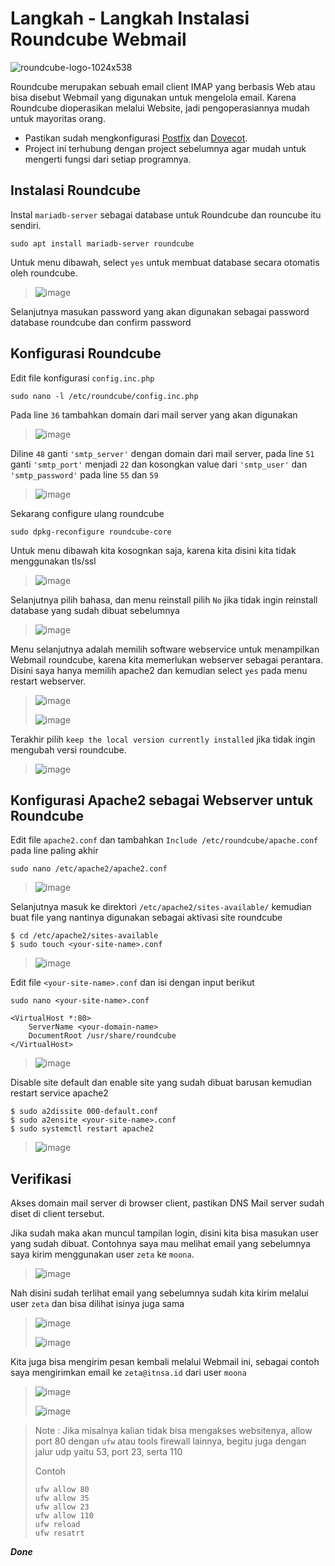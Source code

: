 # Langkah - Langkah Instalasi Roundcube Webmail
![roundcube-logo-1024x538](https://github.com/diotriandika/learn-networking/assets/109568349/3c53cc6b-22b1-43bb-8a4e-7607938abc5b)

Roundcube merupakan sebuah email client IMAP yang berbasis Web atau bisa disebut Webmail yang digunakan untuk mengelola email. Karena Roundcube dioperasikan melalui Website, jadi pengoperasiannya mudah untuk mayoritas orang.

- Pastikan sudah mengkonfigurasi [Postfix](https://github.com/diotriandika/learn-networking/blob/3f579774a837c60da92bcb3da6aed09d1967bdd3/Basic%20Configuration%20Linux/Setup-Service-LKSN2022/Postfix-SMTP-Server.md) dan [Dovecot](https://github.com/diotriandika/learn-networking/blob/6a6cfd1a5342b826d3e62469d0584ba5e9f5d1d5/Basic%20Configuration%20Linux/Setup-Service-LKSN2022/Dovecot-IMAPD%26POP3.md).
- Project ini terhubung dengan project sebelumnya agar mudah untuk mengerti fungsi dari setiap programnya.

## Instalasi Roundcube
Instal `mariadb-server` sebagai database untuk Roundcube dan rouncube itu sendiri.
```
sudo apt install mariadb-server roundcube
```
Untuk menu dibawah, select `yes` untuk membuat database secara otomatis oleh roundcube.
> ![image](https://github.com/diotriandika/learn-networking/assets/109568349/ca106721-bd8c-4837-acb1-b95dbbf2ffbe)

Selanjutnya masukan password yang akan digunakan sebagai password database roundcube dan confirm password

## Konfigurasi Roundcube
Edit file konfigurasi `config.inc.php`
```
sudo nano -l /etc/roundcube/config.inc.php
```
Pada line `36` tambahkan domain dari mail server yang akan digunakan
> ![image](https://github.com/diotriandika/learn-networking/assets/109568349/7397f093-df2e-4f17-bfeb-fc617e95ff63)

Diline `48` ganti `'smtp_server'` dengan domain dari mail server, pada line `51` ganti `'smtp_port'` menjadi `22` dan kosongkan value dari `'smtp_user'` dan `'smtp_password'` pada line `55` dan `59`
> ![image](https://github.com/diotriandika/learn-networking/assets/109568349/c136cb68-cf2a-46cb-b181-e079bd249130)

Sekarang configure ulang roundcube
```
sudo dpkg-reconfigure roundcube-core
```
Untuk menu dibawah kita kosognkan saja, karena kita disini kita tidak menggunakan tls/ssl
> ![image](https://github.com/diotriandika/learn-networking/assets/109568349/26f57481-94b5-4792-83f0-c440e0748b5d)

Selanjutnya pilih bahasa, dan menu reinstall pilih `No` jika tidak ingin reinstall database yang sudah dibuat sebelumnya
> ![image](https://github.com/diotriandika/learn-networking/assets/109568349/a287ed53-161b-4f0c-a7fd-9add76f864be)

Menu selanjutnya adalah memilih software webservice untuk menampilkan Webmail roundcube, karena kita memerlukan webserver sebagai perantara. Disini saya hanya memilih apache2 dan kemudian select `yes` pada menu restart webserver.
> ![image](https://github.com/diotriandika/learn-networking/assets/109568349/11401c7d-7d69-4c71-aa01-0e5f2cd404cf)
>
> ![image](https://github.com/diotriandika/learn-networking/assets/109568349/c04dacb1-4e9c-40ec-bf20-20ab67e5a552)

Terakhir pilih `keep the local version currently installed` jika tidak ingin mengubah versi roundcube.
> ![image](https://github.com/diotriandika/learn-networking/assets/109568349/fa069ef5-4f96-4f2e-aea8-f51120f255aa)

## Konfigurasi Apache2 sebagai Webserver untuk Roundcube
Edit file `apache2.conf` dan tambahkan `Include /etc/roundcube/apache.conf` pada line paling akhir
```
sudo nano /etc/apache2/apache2.conf
```
> ![image](https://github.com/diotriandika/learn-networking/assets/109568349/962fce68-32bf-4846-925d-26daaad3a7f6)

Selanjutnya masuk ke direktori `/etc/apache2/sites-available/` kemudian buat file yang nantinya digunakan sebagai aktivasi site roundcube
```
$ cd /etc/apache2/sites-available
$ sudo touch <your-site-name>.conf
```
> ![image](https://github.com/diotriandika/learn-networking/assets/109568349/00338fa8-6165-494f-b47f-8493fdebcd47)

Edit file `<your-site-name>.conf` dan isi dengan input berikut
```
sudo nano <your-site-name>.conf
```
```
<VirtualHost *:80>
    ServerName <your-domain-name>
    DocumentRoot /usr/share/roundcube
</VirtualHost>
```
> ![image](https://github.com/diotriandika/learn-networking/assets/109568349/2f579add-a75c-49de-a71d-74d04242295a)

Disable site default dan enable site yang sudah dibuat barusan kemudian restart service apache2
```
$ sudo a2dissite 000-default.conf
$ sudo a2ensite <your-site-name>.conf
$ sudo systemctl restart apache2
```
> ![image](https://github.com/diotriandika/learn-networking/assets/109568349/a09130bd-9c34-46b7-9ae5-71408770c224)

## Verifikasi
Akses domain mail server di browser client, pastikan DNS Mail server sudah diset di client tersebut.

Jika sudah maka akan muncul tampilan login, disini kita bisa masukan user yang sudah dibuat. Contohnya saya mau melihat email yang sebelumnya saya kirim menggunakan user `zeta` ke `moona`.
> ![image](https://github.com/diotriandika/learn-networking/assets/109568349/1771fcf0-3bdc-4d31-afef-73936ca93653)

Nah disini sudah terlihat email yang sebelumnya sudah kita kirim melalui user `zeta` dan bisa dilihat isinya juga sama
> ![image](https://github.com/diotriandika/learn-networking/assets/109568349/8b4baed0-add3-4bd4-9192-5f12e4a02513)
>
> ![image](https://github.com/diotriandika/learn-networking/assets/109568349/69715606-c80d-4408-a316-70c0513f46b6)

Kita juga bisa mengirim pesan kembali melalui Webmail ini, sebagai contoh saya mengirimkan email ke `zeta@itnsa.id` dari user `moona`
> ![image](https://github.com/diotriandika/learn-networking/assets/109568349/7b5893a2-daff-4fc0-a685-ebe5b0c5d644)
>
> ![image](https://github.com/diotriandika/learn-networking/assets/109568349/a261c3b4-b2b0-4b9f-ad82-a2eee4d94ffb)


> Note : Jika misalnya kalian tidak bisa mengakses websitenya, allow port 80 dengan `ufw` atau tools firewall lainnya, begitu juga dengan jalur udp yaitu 53, port 23, serta 110
>
> Contoh
> ```
> ufw allow 80
> ufw allow 35
> ufw allow 23
> ufw allow 110
> ufw reload
> ufw resatrt

**_Done_**

